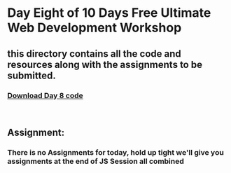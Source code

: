 # Day Eight of 10 Days Free Ultimate Web Development Workshop </br>
## this directory contains all the code and resources along with the assignments to be submitted.
### [Download Day 8 code](https://github.com/whoissubedibibek/10daysfreewebdevelopmentworkshop/raw/main/day_8/day8.zip)

</br>

## Assignment: 
### There is no Assignments for today, hold up tight we'll give you assignments at the end of JS Session all combined </br>



